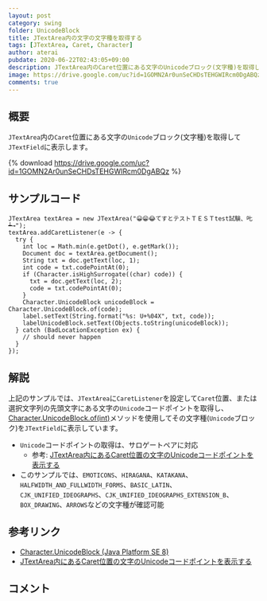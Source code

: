 ```yaml
---
layout: post
category: swing
folder: UnicodeBlock
title: JTextArea内の文字の文字種を取得する
tags: [JTextArea, Caret, Character]
author: aterai
pubdate: 2020-06-22T02:43:05+09:00
description: JTextArea内のCaret位置にある文字のUnicodeブロック(文字種)を取得してJTextFieldに表示します。
image: https://drive.google.com/uc?id=1GOMN2Ar0unSeCHDsTEHGWIRcm0DgABQz
comments: true
---
```

## 概要
`JTextArea`内の`Caret`位置にある文字の`Unicode`ブロック(文字種)を取得して`JTextField`に表示します。

{% download https://drive.google.com/uc?id=1GOMN2Ar0unSeCHDsTEHGWIRcm0DgABQz %}

## サンプルコード
<pre class="prettyprint"><code>JTextArea textArea = new JTextArea("😀😁😂てすとテストＴＥＳＴtest試験、𠮟┷→");
textArea.addCaretListener(e -&gt; {
  try {
    int loc = Math.min(e.getDot(), e.getMark());
    Document doc = textArea.getDocument();
    String txt = doc.getText(loc, 1);
    int code = txt.codePointAt(0);
    if (Character.isHighSurrogate((char) code)) {
      txt = doc.getText(loc, 2);
      code = txt.codePointAt(0);
    }
    Character.UnicodeBlock unicodeBlock = Character.UnicodeBlock.of(code);
    label.setText(String.format("%s: U+%04X", txt, code));
    labelUnicodeBlock.setText(Objects.toString(unicodeBlock));
  } catch (BadLocationException ex) {
    // should never happen
  }
});
</code></pre>

## 解説
上記のサンプルでは、`JTextArea`に`CaretListener`を設定して`Caret`位置、または選択文字列の先頭文字にある文字の`Unicode`コードポイントを取得し、[Character.UnicodeBlock.of(int)](https://docs.oracle.com/javase/jp/8/docs/api/java/lang/Character.UnicodeBlock.html#of-int-)メソッドを使用してその文字種(`Unicode`ブロック)を`JTextField`に表示しています。

- `Unicode`コードポイントの取得は、サロゲートペアに対応
    - 参考: [JTextArea内にあるCaret位置の文字のUnicodeコードポイントを表示する](https://ateraimemo.com/Swing/CodePointAtCaret.html)
- このサンプルでは、`EMOTICONS`、`HIRAGANA`、`KATAKANA`、`HALFWIDTH_AND_FULLWIDTH_FORMS`、`BASIC_LATIN`、`CJK_UNIFIED_IDEOGRAPHS`、`CJK_UNIFIED_IDEOGRAPHS_EXTENSION_B`、`BOX_DRAWING`、`ARROWS`などの文字種が確認可能

<!-- dummy comment line for breaking list -->

## 参考リンク
- [Character.UnicodeBlock (Java Platform SE 8)](https://docs.oracle.com/javase/jp/8/docs/api/java/lang/Character.UnicodeBlock.html)
- [JTextArea内にあるCaret位置の文字のUnicodeコードポイントを表示する](https://ateraimemo.com/Swing/CodePointAtCaret.html)

<!-- dummy comment line for breaking list -->

## コメント
